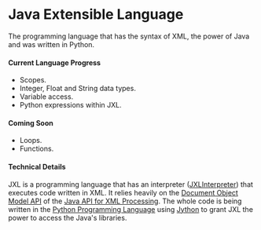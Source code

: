 # Java Extensible Language
The programming language that has the syntax of XML, the power of Java and was written in Python.

#### Current Language Progress
* Scopes.
* Integer, Float and String data types.
* Variable access.
* Python expressions within JXL.

#### Coming Soon
* Loops.
* Functions.

#### Technical Details

JXL is a programming language that has an interpreter ([JXLInterpreter](https://github.com/EricsonWillians/JXL/blob/master/JXLInterpreter.py)) that executes code written in XML. It relies heavily on the [Document Object Model API](http://docs.oracle.com/javase/7/docs/api/org/w3c/dom/package-summary.html) of the [Java API for XML Processing](http://java.sun.com/xml). The whole code is being written in the [Python Programming Language](http://python.org/) using [Jython](http://www.jython.org/) to grant JXL the power to access the Java's libraries.

